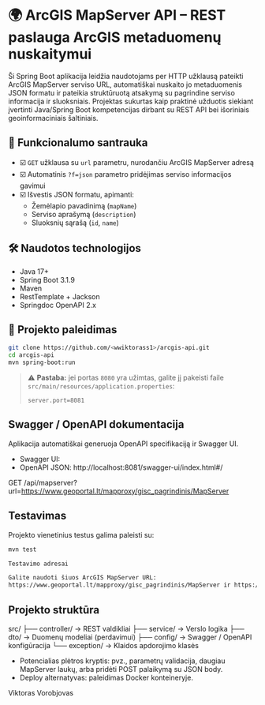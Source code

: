 # 🌍 ArcGIS MapServer API – REST paslauga ArcGIS metaduomenų nuskaitymui

Ši Spring Boot aplikacija leidžia naudotojams per HTTP užklausą pateikti ArcGIS MapServer serviso URL, automatiškai nuskaito jo metaduomenis JSON formatu ir pateikia struktūruotą atsakymą su pagrindine serviso informacija ir sluoksniais. Projektas sukurtas kaip praktinė užduotis siekiant įvertinti Java/Spring Boot kompetencijas dirbant su REST API bei išoriniais geoinformaciniais šaltiniais.

## 📌 Funkcionalumo santrauka

- ☑️ `GET` užklausa su `url` parametru, nurodančiu ArcGIS MapServer adresą
- ☑️ Automatinis `?f=json` parametro pridėjimas serviso informacijos gavimui
- ☑️ Išvestis JSON formatu, apimanti:
  - Žemėlapio pavadinimą (`mapName`)
  - Serviso aprašymą (`description`)
  - Sluoksnių sąrašą (`id`, `name`)

## 🛠️ Naudotos technologijos

- Java 17+
- Spring Boot 3.1.9
- Maven
- RestTemplate + Jackson
- Springdoc OpenAPI 2.x

## 🚀 Projekto paleidimas

```bash
git clone https://github.com/<wwiktorass1>/arcgis-api.git
cd arcgis-api
mvn spring-boot:run

```
> ⚠️ **Pastaba:** jei portas `8080` yra užimtas, galite jį pakeisti faile `src/main/resources/application.properties`:
> 
> ```properties
> server.port=8081
> ```


## Swagger / OpenAPI dokumentacija
Aplikacija automatiškai generuoja OpenAPI specifikaciją ir Swagger UI.
- Swagger UI: 
- OpenAPI JSON: 
http://localhost:8081/swagger-ui/index.html#/


GET /api/mapserver?url=https://www.geoportal.lt/mapproxy/gisc_pagrindinis/MapServer

## Testavimas

Projekto vienetinius testus galima paleisti su:
```bash
mvn test

Testavimo adresai

Galite naudoti šiuos ArcGIS MapServer URL: 
https://www.geoportal.lt/mapproxy/gisc_pagrindinis/MapServer ir https://www.geoportal.lt/mapproxy/nzt_ort10lt_2024_2026/MapServer

```

## Projekto struktūra
src/
├── controller/         → REST valdikliai
├── service/            → Verslo logika
├── dto/                → Duomenų modeliai (perdavimui)
├── config/             → Swagger / OpenAPI konfigūracija
└── exception/          → Klaidos apdorojimo klasės


- Potencialias plėtros kryptis: pvz., parametrų validacija, daugiau MapServer laukų, arba pridėti POST palaikymą su JSON body.
- Deploy alternatyvas: paleidimas Docker konteineryje.


Viktoras Vorobjovas



